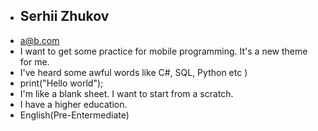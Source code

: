 * ## Serhii Zhukov ##
* a@b.com
* I want to get some practice for mobile programming. It's a new theme for me.
* I've heard some awful words like C#, SQL, Python etc )
* print("Hello world");
* I'm like a blank sheet. I want to start from a scratch.
* I have a higher education.
* English(Pre-Entermediate)
